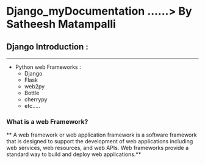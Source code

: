 # Django_myDocumentation   ......> By Satheesh Matampalli
## Django Introduction :
___
* Python web Frameworks :
  * Django
  * Flask
  * web2py
  * Bottle
  * cherrypy
  * etc.....
### What is a web Framework?
 ** A web framework or web application framework is a software framework that is designed to support the development of web applications including web services, web resources, and web APIs. Web frameworks provide a standard way to build and deploy web applications.**


